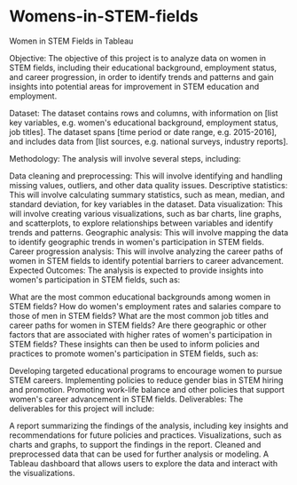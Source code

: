 # Womens-in-STEM-fields
 Women in STEM Fields in Tableau

Objective:
The objective of this project is to analyze data on women in STEM fields, including their educational background, employment status, and career progression, in order to identify trends and patterns and gain insights into potential areas for improvement in STEM education and employment.

Dataset:
The dataset contains rows and columns, with information on [list key variables, e.g. women's educational background, employment status, job titles]. The dataset spans [time period or date range, e.g. 2015-2016], and includes data from [list sources, e.g. national surveys, industry reports].

Methodology:
The analysis will involve several steps, including:

Data cleaning and preprocessing: This will involve identifying and handling missing values, outliers, and other data quality issues.
Descriptive statistics: This will involve calculating summary statistics, such as mean, median, and standard deviation, for key variables in the dataset.
Data visualization: This will involve creating various visualizations, such as bar charts, line graphs, and scatterplots, to explore relationships between variables and identify trends and patterns.
Geographic analysis: This will involve mapping the data to identify geographic trends in women's participation in STEM fields.
Career progression analysis: This will involve analyzing the career paths of women in STEM fields to identify potential barriers to career advancement.
Expected Outcomes:
The analysis is expected to provide insights into women's participation in STEM fields, such as:

What are the most common educational backgrounds among women in STEM fields?
How do women's employment rates and salaries compare to those of men in STEM fields?
What are the most common job titles and career paths for women in STEM fields?
Are there geographic or other factors that are associated with higher rates of women's participation in STEM fields?
These insights can then be used to inform policies and practices to promote women's participation in STEM fields, such as:

Developing targeted educational programs to encourage women to pursue STEM careers.
Implementing policies to reduce gender bias in STEM hiring and promotion.
Promoting work-life balance and other policies that support women's career advancement in STEM fields.
Deliverables:
The deliverables for this project will include:

A report summarizing the findings of the analysis, including key insights and recommendations for future policies and practices.
Visualizations, such as charts and graphs, to support the findings in the report.
Cleaned and preprocessed data that can be used for further analysis or modeling.
A Tableau dashboard that allows users to explore the data and interact with the visualizations.
